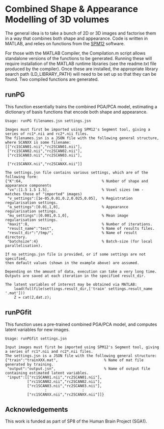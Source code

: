 # Combined Shape & Appearance Modelling of 3D volumes

The general idea is to take a bunch of 2D or 3D images and factorise them in a way that combines both shape and appearance.  Code is written in MATLAB, and relies on functions from the [SPM12](http://www.fil.ion.ucl.ac.uk/spm/software/spm12/) software.

For those with the MATLAB Compiler, the Compilation.m script allows standalone versions of the functions to be generated.  Running these will require installation of the MATLAB runtime libraries (see the readme.txt file produced by the compiler).  Once these are installed, the appropriate library search path (LD_LIBRARY_PATH) will need to be set up so that they can be found.  Two compiled functions are generated.

## runPG
This function essentially trains the combined PGA/PCA model, estimating a dictionary of basis functions that encode both shape and appearance.

    Usage: runPG filenames.jsn settings.jsn
     
    Images must first be imported using SPM12's Segment tool, giving a series of rc1*.nii and rc2*.nii files.
    The filenames.jsn is a JSON file with the following general structure, where SCANXX is some filename:
    [["rc1SCAN01.nii","rc2SCAN01.nii"],
     ["rc1SCAN02.nii","rc2SCAN02.nii"],
     ["rc1SCAN03.nii","rc2SCAN03.nii"],
            :                :         
     ["rc1SCANXX.nii","rc2SCANXX.nii"]]
     
    The settings.jsn file contains various settings, which are of the following form:
    {"K":64,                                    % Number of shape and appearance components
     "vx":[1.5 1.5 1.5],                        % Voxel sizes (mm - matches those of "imported" images)
     "v_settings":[1e-05,0.01,0.2,0.025,0.05],  % Registration regularisation settings.
     "a_settings":[0.01,1,0],                   % Appearance regularisation settings.
     "mu_settings":[0.001,0.1,0],               % Mean image regularisation settings.
     "maxit":8,                                 % Number of iterations.
     "result_name":"test",                      % Name of results files.
     "result_dir":"/tmp/",                      % Name of result directory.
     "batchsize":4}                             % Batch-size (for local parallelisation).
     
    If no settings.jsn file is provided, or if some settings are not specified,
    then default values (shown in the example above) are assumed.
     
    Depending on the amount of data, execution can take a very long time.
    Outputs are saved at each iteration in the specified result_dir.
     
    The latent variables of interest may be obtained via MATLAB:
        load(fullfile(settings.result_dir,['train' settings.result_name '.mat']))
        Z = cat(2,dat.z);
    


## runPGfit
This function uses a pre-trained combined PGA/PCA model, and computes latent variables for new images.

    Usage: runPGfit settings.jsn
     
    Input images must first be imported using SPM12's Segment tool, giving a series of rc1*.nii and rc2*.nii files.
    The settings.jsn is a JSON file with the following general structure:
    {"train":"trainXXX.mat",                     % Name of mat file generated by training.
     "output":"output.jsn",                      % Name of output file containing estimated latent variables.
     "input":[["rc1SCAN01.nii","rc2SCAN01.nii"],
              ["rc1SCAN02.nii","rc2SCAN02.nii"],
              ["rc1SCAN03.nii","rc2SCAN03.nii"],
                      :                :        
              ["rc1SCANXX.nii","rc2SCANXX.nii"]]}
    

## Acknowledgements
This work is funded as part of SP8 of the Human Brain Project (SGA1).

